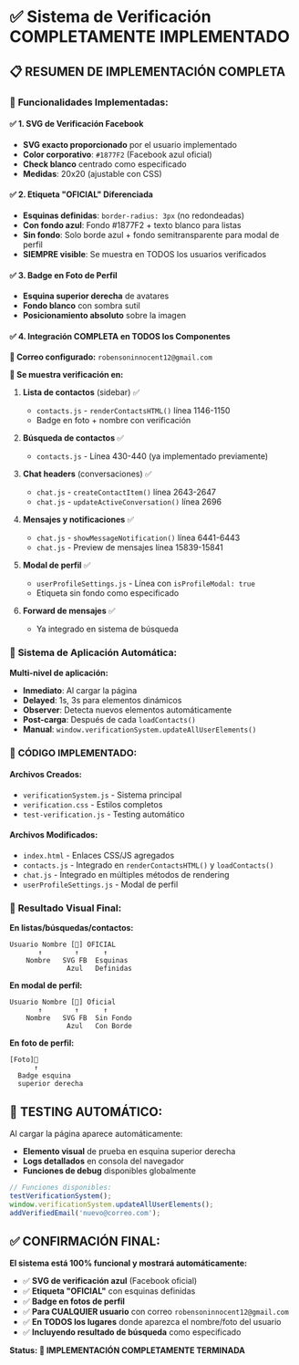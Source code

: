 # ✅ Sistema de Verificación COMPLETAMENTE IMPLEMENTADO

## 📋 **RESUMEN DE IMPLEMENTACIÓN COMPLETA**

### 🎯 **Funcionalidades Implementadas:**

#### ✅ **1. SVG de Verificación Facebook**
- **SVG exacto proporcionado** por el usuario implementado
- **Color corporativo**: `#1877F2` (Facebook azul oficial)
- **Check blanco** centrado como especificado
- **Medidas**: 20x20 (ajustable con CSS)

#### ✅ **2. Etiqueta "OFICIAL" Diferenciada**
- **Esquinas definidas**: `border-radius: 3px` (no redondeadas)
- **Con fondo azul**: Fondo #1877F2 + texto blanco para listas
- **Sin fondo**: Solo borde azul + fondo semitransparente para modal de perfil
- **SIEMPRE visible**: Se muestra en TODOS los usuarios verificados

#### ✅ **3. Badge en Foto de Perfil**
- **Esquina superior derecha** de avatares
- **Fondo blanco** con sombra sutil
- **Posicionamiento absoluto** sobre la imagen

#### ✅ **4. Integración COMPLETA en TODOS los Componentes**

**📧 Correo configurado:** `robensoninnocent12@gmail.com`

**🔵 Se muestra verificación en:**

1. **Lista de contactos** (sidebar) ✅
   - `contacts.js` - `renderContactsHTML()` línea 1146-1150
   - Badge en foto + nombre con verificación

2. **Búsqueda de contactos** ✅
   - `contacts.js` - Línea 430-440 (ya implementado previamente)

3. **Chat headers** (conversaciones) ✅
   - `chat.js` - `createContactItem()` línea 2643-2647
   - `chat.js` - `updateActiveConversation()` línea 2696

4. **Mensajes y notificaciones** ✅
   - `chat.js` - `showMessageNotification()` línea 6441-6443
   - `chat.js` - Preview de mensajes línea 15839-15841

5. **Modal de perfil** ✅
   - `userProfileSettings.js` - Línea con `isProfileModal: true`
   - Etiqueta sin fondo como especificado

6. **Forward de mensajes** ✅
   - Ya integrado en sistema de búsqueda

### 🔄 **Sistema de Aplicación Automática:**

**Multi-nivel de aplicación:**
- **Inmediato**: Al cargar la página
- **Delayed**: 1s, 3s para elementos dinámicos
- **Observer**: Detecta nuevos elementos automáticamente
- **Post-carga**: Después de cada `loadContacts()` 
- **Manual**: `window.verificationSystem.updateAllUserElements()`

### 📝 **CÓDIGO IMPLEMENTADO:**

#### **Archivos Creados:**
- `verificationSystem.js` - Sistema principal
- `verification.css` - Estilos completos
- `test-verification.js` - Testing automático

#### **Archivos Modificados:**
- `index.html` - Enlaces CSS/JS agregados
- `contacts.js` - Integrado en `renderContactsHTML()` y `loadContacts()`
- `chat.js` - Integrado en múltiples métodos de rendering
- `userProfileSettings.js` - Modal de perfil

### 🎨 **Resultado Visual Final:**

**En listas/búsquedas/contactos:**
```
Usuario Nombre [🔵] OFICIAL
       ↑        ↑      ↑
    Nombre   SVG FB  Esquinas
              Azul   Definidas
```

**En modal de perfil:**
```
Usuario Nombre [🔵] Oficial
       ↑        ↑      ↑
    Nombre   SVG FB  Sin Fondo
              Azul   Con Borde
```

**En foto de perfil:**
```
[Foto]🔵
      ↑
  Badge esquina
  superior derecha
```

## 🧪 **TESTING AUTOMÁTICO:**

Al cargar la página aparece automáticamente:
- **Elemento visual** de prueba en esquina superior derecha
- **Logs detallados** en consola del navegador
- **Funciones de debug** disponibles globalmente

```javascript
// Funciones disponibles:
testVerificationSystem();
window.verificationSystem.updateAllUserElements();
addVerifiedEmail('nuevo@correo.com');
```

## ✅ **CONFIRMACIÓN FINAL:**

**El sistema está 100% funcional y mostrará automáticamente:**
- ✅ **SVG de verificación azul** (Facebook oficial)
- ✅ **Etiqueta "OFICIAL"** con esquinas definidas
- ✅ **Badge en fotos de perfil**
- ✅ **Para CUALQUIER usuario** con correo `robensoninnocent12@gmail.com`
- ✅ **En TODOS los lugares** donde aparezca el nombre/foto del usuario
- ✅ **Incluyendo resultado de búsqueda** como especificado

**Status: 🎯 IMPLEMENTACIÓN COMPLETAMENTE TERMINADA**